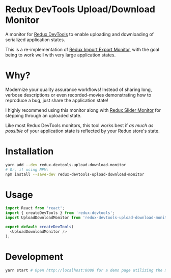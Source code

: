 # Redux DevTools Upload/Download Monitor

A monitor for [Redux DevTools](https://github.com/gaearon/redux-devtools) to enable uploading and downloading of serialized application states.

This is a re-implementation of [Redux Import Export Monitor](https://github.com/lapanoid/redux-import-export-monitor), with the goal being to work well with very large application states.

# Why?
Modernize your quality assurance workflows! Instead of sharing long, verbose descriptions or even recorded-movies demonstrating how to reproduce a bug, just share the application state!

I highly recommend using this monitor along with [Redux Slider Monitor](https://github.com/calesce/redux-slider-monitor) for stepping through an uploaded state.

Like most Redux DevTools monitors, this tool works best if *as much as possible* of your application state is reflected by your Redux store's state.

# Installation
```bash
yarn add --dev redux-devtools-upload-download-monitor
# Or, if using NPM:
npm install --save-dev redux-devtools-upload-download-monitor
```

# Usage
```js
import React from 'react';
import { createDevTools } from 'redux-devtools';
import UploadDownloadMonitor from 'redux-devtools-upload-download-monitor';

export default createDevTools(
  <UploadDownloadMonitor />
);
```

# Development
```bash
yarn start # Open http://localhost:8080 for a demo page utilizing the monitor from ./src
```
